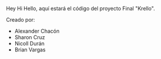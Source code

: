 Hey Hi Hello, aquí estará el código del proyecto Final "Krello".

Creado por:
- Alexander Chacón
- Sharon Cruz
- Nicoll Durán
- Brian Vargas
